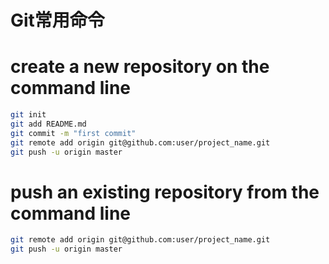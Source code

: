 # Git常用命令


# create a new repository on the command line
```sh
git init
git add README.md
git commit -m "first commit"
git remote add origin git@github.com:user/project_name.git
git push -u origin master
```

# push an existing repository from the command line
```sh
git remote add origin git@github.com:user/project_name.git
git push -u origin master
```
